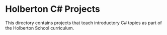 # Holberton C# Projects
This directory contains projects that teach introductory C# topics as part of the Holberton School curriculum.
